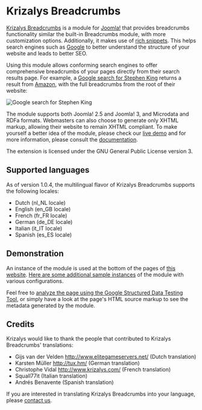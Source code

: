 Krizalys Breadcrumbs
====================

[Krizalys Breadcrumbs][1] is a module for [Joomla!][2] that provides breadcrumbs
functionality similar the built-in Breadcrumbs module, with more customization
options. Additionally, it makes use of [rich snippets][3]. This helps search
engines such as [Google][4] to better understand the structure of your website
and leads to better SEO.

Using this module allows conforming search engines to offer comprehensive
breadcrumbs of your pages directly from their search results page. For example,
a [Google search for Stephen King][5] returns a result from [Amazon][6], with
the full breadcrumbs from the root of their website:

![Google search for Stephen King](http://demo.krizalys.com/joomla/images/rich-breadcrumbs.png)

The module supports both Joomla! 2.5 and Joomla! 3, and Microdata and RDFa
formats. Webmasters can also choose to generate only XHTML markup, allowing
their website to remain XHTML compliant. To make yourself a better idea of the
module, please check our [live demo][7] and for more information, please consult
the [documentation][8].

The extension is licensed under the GNU General Public License version 3.

Supported languages
-------------------

As of version 1.0.4, the multilingual flavor of Krizalys Breadcrumbs supports
the following locales:

* Dutch (nl_NL locale)
* English (en_GB locale)
* French (fr_FR locale)
* German (de_DE locale)
* Italian (it_IT locale)
* Spanish (es_ES locale)

Demonstration
-------------

An instance of the module is used at the bottom of the pages of [this
website][9]. [Here are some additional sample instances][7] of the module with
various configurations.

Feel free to [analyze the page using the Google Structured Data Testing
Tool][10], or simply have a look at the page's HTML source markup to see the
metadata generated by the module.

Credits
-------

Krizalys would like to thank the people that contributed to Krizalys
Breadcrumbs' translations:

* Gijs van der Velden <http://www.elitegameservers.net/> (Dutch translation)
* Karsten Müller <http://tux.hm/> (German translation)
* Christophe Vidal <http://www.krizalys.com/> (French translation)
* Squall77it (Italian translation)
* Andrés Benavente (Spanish translation)

If you are interested in translating Krizalys Breadcrumbs into your language,
please [contact us][11].

[1]:  http://www.krizalys.com/extension/krizalys-breadcrumbs
[2]:  http://www.joomla.org/
[3]:  http://support.google.com/webmasters/bin/answer.py?hl=en&answer=99170
[4]:  https://www.google.com/
[5]:  https://www.google.com/search?q=Stephen+King
[6]:  http://www.amazon.com/
[7]:  http://demo.krizalys.com/joomla/demos/krizalys-breadcrumbs#demo_breadcrumbs
[8]:  http://www.krizalys.com/book/krizalys-breadcrumbs-documentation
[9]:  http://demo.krizalys.com/joomla/demos/krizalys-breadcrumbs
[10]: http://www.google.com/webmasters/tools/richsnippets?q=http%3A%2F%2Fdemo.krizalys.com%2Fjoomla%2Fdemos%2Fkrizalys-breadcrumbs
[11]: http://www.krizalys.com/contact
